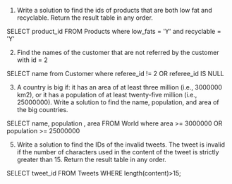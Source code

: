 1. Write a solution to find the ids of products that are both low fat and recyclable. Return the result table in any order.

SELECT product_id 
FROM Products 
where low_fats = 'Y' and recyclable = 'Y'


2. Find the names of the customer that are not referred by the customer with id = 2

SELECT name 
from Customer
where referee_id != 2 OR referee_id IS NULL

3. A country is big if:
it has an area of at least three million (i.e., 3000000 km2), or
it has a population of at least twenty-five million (i.e., 25000000).
Write a solution to find the name, population, and area of the big countries.

SELECT name, population , area 
FROM World
where area >= 3000000 OR population >= 25000000

5. Write a solution to find the IDs of the invalid tweets. The tweet is invalid if the number of characters used in the content of the tweet is strictly greater than 15.
Return the result table in any order.

SELECT tweet_id
FROM Tweets
WHERE length(content)>15;
